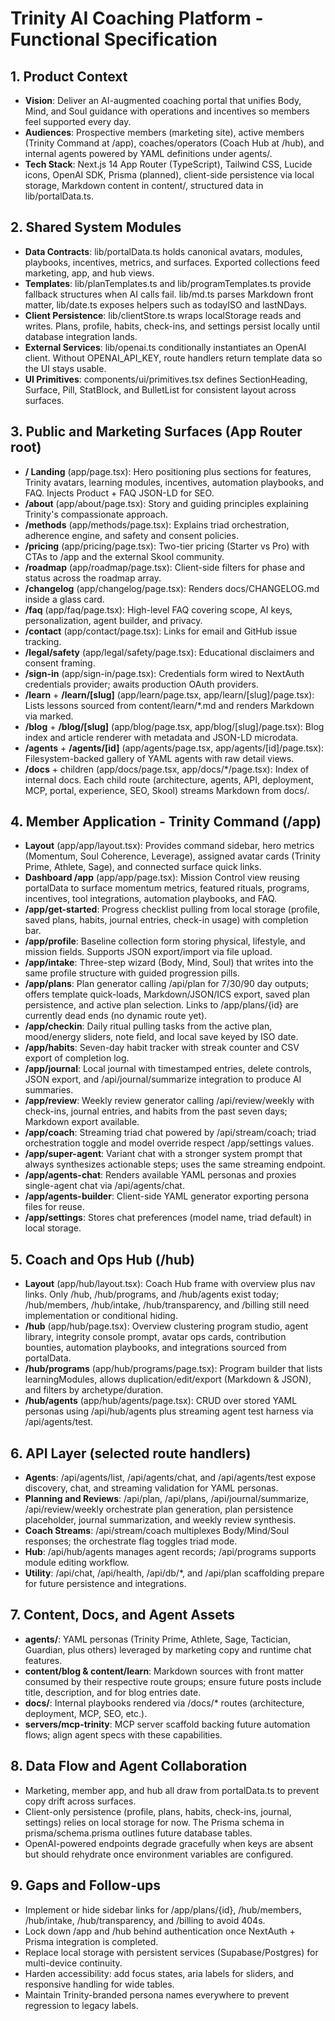 # Trinity AI Coaching Platform - Functional Specification

## 1. Product Context
- **Vision**: Deliver an AI-augmented coaching portal that unifies Body, Mind, and Soul guidance with operations and incentives so members feel supported every day.
- **Audiences**: Prospective members (marketing site), active members (Trinity Command at /app), coaches/operators (Coach Hub at /hub), and internal agents powered by YAML definitions under agents/.
- **Tech Stack**: Next.js 14 App Router (TypeScript), Tailwind CSS, Lucide icons, OpenAI SDK, Prisma (planned), client-side persistence via local storage, Markdown content in content/, structured data in lib/portalData.ts.

## 2. Shared System Modules
- **Data Contracts**: lib/portalData.ts holds canonical avatars, modules, playbooks, incentives, metrics, and surfaces. Exported collections feed marketing, app, and hub views.
- **Templates**: lib/planTemplates.ts and lib/programTemplates.ts provide fallback structures when AI calls fail. lib/md.ts parses Markdown front matter, lib/date.ts exposes helpers such as todayISO and lastNDays.
- **Client Persistence**: lib/clientStore.ts wraps localStorage reads and writes. Plans, profile, habits, check-ins, and settings persist locally until database integration lands.
- **External Services**: lib/openai.ts conditionally instantiates an OpenAI client. Without OPENAI_API_KEY, route handlers return template data so the UI stays usable.
- **UI Primitives**: components/ui/primitives.tsx defines SectionHeading, Surface, Pill, StatBlock, and BulletList for consistent layout across surfaces.

## 3. Public and Marketing Surfaces (App Router root)
- **/ Landing** (app/page.tsx): Hero positioning plus sections for features, Trinity avatars, learning modules, incentives, automation playbooks, and FAQ. Injects Product + FAQ JSON-LD for SEO.
- **/about** (app/about/page.tsx): Story and guiding principles explaining Trinity's compassionate approach.
- **/methods** (app/methods/page.tsx): Explains triad orchestration, adherence engine, and safety and consent policies.
- **/pricing** (app/pricing/page.tsx): Two-tier pricing (Starter vs Pro) with CTAs to /app and the external Skool community.
- **/roadmap** (app/roadmap/page.tsx): Client-side filters for phase and status across the roadmap array.
- **/changelog** (app/changelog/page.tsx): Renders docs/CHANGELOG.md inside a glass card.
- **/faq** (app/faq/page.tsx): High-level FAQ covering scope, AI keys, personalization, agent builder, and privacy.
- **/contact** (app/contact/page.tsx): Links for email and GitHub issue tracking.
- **/legal/safety** (app/legal/safety/page.tsx): Educational disclaimers and consent framing.
- **/sign-in** (app/sign-in/page.tsx): Credentials form wired to NextAuth credentials provider; awaits production OAuth providers.
- **/learn** + **/learn/[slug]** (app/learn/page.tsx, app/learn/[slug]/page.tsx): Lists lessons sourced from content/learn/*.md and renders Markdown via marked.
- **/blog** + **/blog/[slug]** (app/blog/page.tsx, app/blog/[slug]/page.tsx): Blog index and article renderer with metadata and JSON-LD microdata.
- **/agents** + **/agents/[id]** (app/agents/page.tsx, app/agents/[id]/page.tsx): Filesystem-backed gallery of YAML agents with raw detail views.
- **/docs** + children (app/docs/page.tsx, app/docs/*/page.tsx): Index of internal docs. Each child route (architecture, agents, API, deployment, MCP, portal, experience, SEO, Skool) streams Markdown from docs/.

## 4. Member Application - Trinity Command (/app)
- **Layout** (app/app/layout.tsx): Provides command sidebar, hero metrics (Momentum, Soul Coherence, Leverage), assigned avatar cards (Trinity Prime, Athlete, Sage), and connected surface quick links.
- **Dashboard /app** (app/app/page.tsx): Mission Control view reusing portalData to surface momentum metrics, featured rituals, programs, incentives, tool integrations, automation playbooks, and FAQ.
- **/app/get-started**: Progress checklist pulling from local storage (profile, saved plans, habits, journal entries, check-in usage) with completion bar.
- **/app/profile**: Baseline collection form storing physical, lifestyle, and mission fields. Supports JSON export/import via file upload.
- **/app/intake**: Three-step wizard (Body, Mind, Soul) that writes into the same profile structure with guided progression pills.
- **/app/plans**: Plan generator calling /api/plan for 7/30/90 day outputs; offers template quick-loads, Markdown/JSON/ICS export, saved plan persistence, and active plan selection. Links to /app/plans/{id} are currently dead ends (no dynamic route yet).
- **/app/checkin**: Daily ritual pulling tasks from the active plan, mood/energy sliders, note field, and local save keyed by ISO date.
- **/app/habits**: Seven-day habit tracker with streak counter and CSV export of completion log.
- **/app/journal**: Local journal with timestamped entries, delete controls, JSON export, and /api/journal/summarize integration to produce AI summaries.
- **/app/review**: Weekly review generator calling /api/review/weekly with check-ins, journal entries, and habits from the past seven days; Markdown export available.
- **/app/coach**: Streaming triad chat powered by /api/stream/coach; triad orchestration toggle and model override respect /app/settings values.
- **/app/super-agent**: Variant chat with a stronger system prompt that always synthesizes actionable steps; uses the same streaming endpoint.
- **/app/agents-chat**: Renders available YAML personas and proxies single-agent chat via /api/agents/chat.
- **/app/agents-builder**: Client-side YAML generator exporting persona files for reuse.
- **/app/settings**: Stores chat preferences (model name, triad default) in local storage.

## 5. Coach and Ops Hub (/hub)
- **Layout** (app/hub/layout.tsx): Coach Hub frame with overview plus nav links. Only /hub, /hub/programs, and /hub/agents exist today; /hub/members, /hub/intake, /hub/transparency, and /billing still need implementation or conditional hiding.
- **/hub** (app/hub/page.tsx): Overview clustering program studio, agent library, integrity console prompt, avatar ops cards, contribution bounties, automation playbooks, and integrations sourced from portalData.
- **/hub/programs** (app/hub/programs/page.tsx): Program builder that lists learningModules, allows duplication/edit/export (Markdown & JSON), and filters by archetype/duration.
- **/hub/agents** (app/hub/agents/page.tsx): CRUD over stored YAML personas using /api/hub/agents plus streaming agent test harness via /api/agents/test.

## 6. API Layer (selected route handlers)
- **Agents**: /api/agents/list, /api/agents/chat, and /api/agents/test expose discovery, chat, and streaming validation for YAML personas.
- **Planning and Reviews**: /api/plan, /api/plans, /api/journal/summarize, /api/review/weekly orchestrate plan generation, plan persistence placeholder, journal summarization, and weekly review synthesis.
- **Coach Streams**: /api/stream/coach multiplexes Body/Mind/Soul responses; the orchestrate flag toggles triad mode.
- **Hub**: /api/hub/agents manages agent records; /api/programs supports module editing workflow.
- **Utility**: /api/chat, /api/health, /api/db/*, and /api/plan scaffolding prepare for future persistence and integrations.

## 7. Content, Docs, and Agent Assets
- **agents/**: YAML personas (Trinity Prime, Athlete, Sage, Tactician, Guardian, plus others) leveraged by marketing copy and runtime chat features.
- **content/blog & content/learn**: Markdown sources with front matter consumed by their respective route groups; ensure future posts include title, description, and for blog entries date.
- **docs/**: Internal playbooks rendered via /docs/* routes (architecture, deployment, MCP, SEO, etc.).
- **servers/mcp-trinity**: MCP server scaffold backing future automation flows; align agent specs with these capabilities.

## 8. Data Flow and Agent Collaboration
- Marketing, member app, and hub all draw from portalData.ts to prevent copy drift across surfaces.
- Client-only persistence (profile, plans, habits, check-ins, journal, settings) relies on local storage for now. The Prisma schema in prisma/schema.prisma outlines future database tables.
- OpenAI-powered endpoints degrade gracefully when keys are absent but should rehydrate once environment variables are configured.

## 9. Gaps and Follow-ups
- Implement or hide sidebar links for /app/plans/{id}, /hub/members, /hub/intake, /hub/transparency, and /billing to avoid 404s.
- Lock down /app and /hub behind authentication once NextAuth + Prisma integration is completed.
- Replace local storage with persistent services (Supabase/Postgres) for multi-device continuity.
- Harden accessibility: add focus states, aria labels for sliders, and responsive handling for wide tables.
- Maintain Trinity-branded persona names everywhere to prevent regression to legacy labels.
